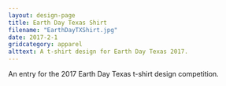 ```yaml
---
layout: design-page
title: Earth Day Texas Shirt
filename: "EarthDayTXShirt.jpg"
date: 2017-2-1
gridcategory: apparel
alttext: A t-shirt design for Earth Day Texas 2017.
---
```

An entry for the 2017 Earth Day Texas t-shirt design competition.